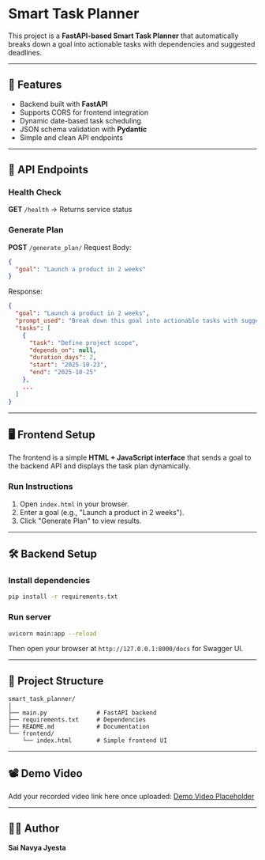 # Smart Task Planner

This project is a **FastAPI-based Smart Task Planner** that automatically breaks down a goal into actionable tasks with dependencies and suggested deadlines.

---

## 🚀 Features
- Backend built with **FastAPI**
- Supports CORS for frontend integration
- Dynamic date-based task scheduling
- JSON schema validation with **Pydantic**
- Simple and clean API endpoints

---

## 🧩 API Endpoints

### Health Check
**GET** `/health` → Returns service status

### Generate Plan
**POST** `/generate_plan/`
Request Body:
```json
{
  "goal": "Launch a product in 2 weeks"
}
```

Response:
```json
{
  "goal": "Launch a product in 2 weeks",
  "prompt_used": "Break down this goal into actionable tasks with suggested deadlines and dependencies.",
  "tasks": [
    {
      "task": "Define project scope",
      "depends_on": null,
      "duration_days": 2,
      "start": "2025-10-23",
      "end": "2025-10-25"
    },
    ...
  ]
}
```

---

## 🖥️ Frontend Setup

The frontend is a simple **HTML + JavaScript interface** that sends a goal to the backend API and displays the task plan dynamically.

### Run Instructions
1. Open `index.html` in your browser.
2. Enter a goal (e.g., "Launch a product in 2 weeks").
3. Click "Generate Plan" to view results.

---

## 🛠️ Backend Setup

### Install dependencies
```bash
pip install -r requirements.txt
```

### Run server
```bash
uvicorn main:app --reload
```

Then open your browser at `http://127.0.0.1:8000/docs` for Swagger UI.

---

## 📂 Project Structure

```
smart_task_planner/
│
├── main.py              # FastAPI backend
├── requirements.txt     # Dependencies
├── README.md            # Documentation
└── frontend/
    └── index.html       # Simple frontend UI
```

---

## 📽️ Demo Video
Add your recorded video link here once uploaded:
[Demo Video Placeholder](https://drive.google.com/)

---

## 👩‍💻 Author
**Sai Navya Jyesta**
